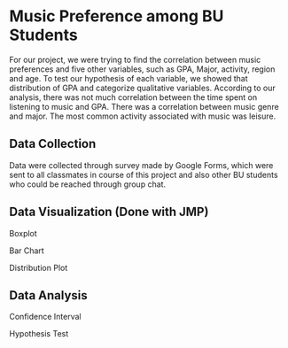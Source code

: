 # Music Preference among BU Students
For our project, we were trying to find the correlation between music 
preferences and five other variables, such as GPA, Major, activity, 
region and age. To test our hypothesis of each 
variable, we showed that distribution of GPA and categorize qualitative 
variables. According to our analysis, there was not much correlation 
between the time spent on listening to music and GPA. There was a 
correlation between music genre and major. The most common activity 
associated with music was leisure.

## Data Collection
Data were collected through survey made by Google Forms, which were sent to all classmates in course of this project and also other BU students who could be reached through group chat.

## Data Visualization (Done with JMP)
Boxplot

Bar Chart

Distribution Plot

## Data Analysis
Confidence Interval

Hypothesis Test


